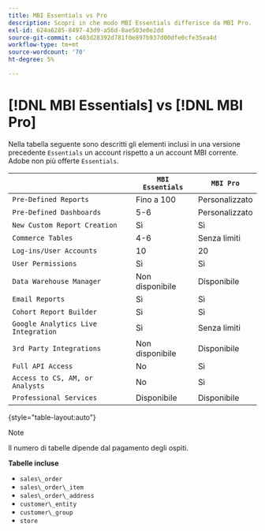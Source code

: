 ```yaml
---
title: MBI Essentials vs Pro
description: Scopri in che modo MBI Essentials differisce da MBI Pro.
exl-id: 624a6285-8497-43d9-a56d-8ae503e0e2dd
source-git-commit: c403d28392d781f0e897b937d00dfe0cfe35ea4d
workflow-type: tm+mt
source-wordcount: '70'
ht-degree: 5%

---
```


# [!DNL MBI Essentials] vs [!DNL MBI Pro]

Nella tabella seguente sono descritti gli elementi inclusi in una versione precedente `Essentials` un account rispetto a un account MBI corrente. Adobe non più offerte `Essentials`.

|  | **`MBI Essentials`** | **`MBI Pro`** |
|-----|-----|-----|
| `Pre-Defined Reports` | Fino a 100 | Personalizzato |
| `Pre-Defined Dashboards` | 5-6 | Personalizzato |
| `New Custom Report Creation` | Sì | Sì |
| `Commerce Tables` | 4-6 | Senza limiti |
| `Log-ins/User Accounts` | 10 | 20 |
| `User Permissions` | Sì | Sì |
| `Data Warehouse Manager` | Non disponibile | Disponibile |
| `Email Reports` | Sì | Sì |
| `Cohort Report Builder` | Sì | Sì |
| `Google Analytics Live Integration` | Sì | Senza limiti |
| `3rd Party Integrations` | Non disponibile | Disponibile |
| `Full API Access` | No | Sì |
| `Access to CS, AM, or Analysts` | No | Sì |
| `Professional Services` | Disponibile | Disponibile |

{style="table-layout:auto"}

>[!NOTE]
>
>Il numero di tabelle dipende dal pagamento degli ospiti.

**Tabelle incluse**

* `sales\_order`
* `sales\_order\_item`
* `sales\_order\_address`
* `customer\_entity`
* `customer\_group`
* `store`

<!---
## Columns Included in Essentials

Items in _italics_ are calculated fields.

* `sales_order` table
  * `entity_id`
  * `base_grand_total`
  * `customer_id`
  * `status`
  * `customer_email`
  * `store_id`
  * `base_currency_code`
  * `billing_address_id`
  * `shipping_address_id`
  * `base_shipping_amount`
  * `base_tax_amount`
  * `coupon_code`
  * `created_at`
  * `updated_at`
  * `base_subtotal`
  * `customer_group_id`
  * `base_discount_amount`
  * `base_discount_invoiced`
  * `increment_id`
  * `Customer's order number`
  * `Customer's first order date`
  * `Customer's lifetime number of orders`
  * `Is customer's last order?`
  * `Billing address region`
  * `Shipping address country`
  * `Customer's lifetime revenue`
  * `Seconds between customer's first order date and this order`
  * `Seconds since previous order`
  * `Store name`
  * `Customer's lifetime number of coupons`
  * `Customer's order number (previous-current)`
  * `Shipping address region`
  * `Number of items in order`
  * `Billing address city`
  * `Shipping address city`
  * `Customer's group code`
  * `Customer's first order's billing region`
  * `Customer's first order's coupon_code`
  * `Customer's creation date`
  * `Billing address country`

* `sales_order_item` table
  * `item_id`
  * `qty_ordered`
  * `base_price`
  * `name`
  * `order_id`
  * `sku`
  * `product_type`
  * `product_id`
  * `created_at`
  * `updated_at`
  * `parent_item_id`
  * `store_id`
  * `base_discount_amount`
  * `base_discount_invoiced`
  * `Order's coupon_code`
  * `Order item total value (quantity * price)`
  * `Order's increment_id`
  * `Customer's email`
  * `Customer's lifetime number of orders`
  * `Store name`
  * `Customer's order number`
  * `Order's status`
  * `Customer's lifetime revenue`

* `sales_order_address` table
  * `entity_id`
  * `city`
  * `region`
  * `country_id`

* `customer_entity` table
  * `entity_id`
  * `email`
  * `group_id`
  * `created_at`
  * `updated_at`
  * `store_id`
  * `Customer's lifetime revenue`
  * `Customer's lifetime number of coupons`
  * `Customer's first order date`
  * `Customer's lifetime number of orders`
  * `Seconds since customer's first order date`
  * `Customer's first 30 day revenue`
  * `Customer's first order's billing region`
  * `Customer's first order's coupon_code`
  * `Customer's group code`
  * `Store name`

* `customer_group` table
  * `customer_group_id`
  * `customer_group_code`

* `store` table
  * `store_id`
  * `name`
-->
